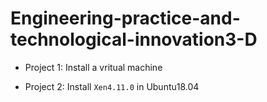 # Engineering-practice-and-technological-innovation3-D

  - Project 1: Install a vritual machine
  
  - Project 2: Install `Xen4.11.0` in Ubuntu18.04
